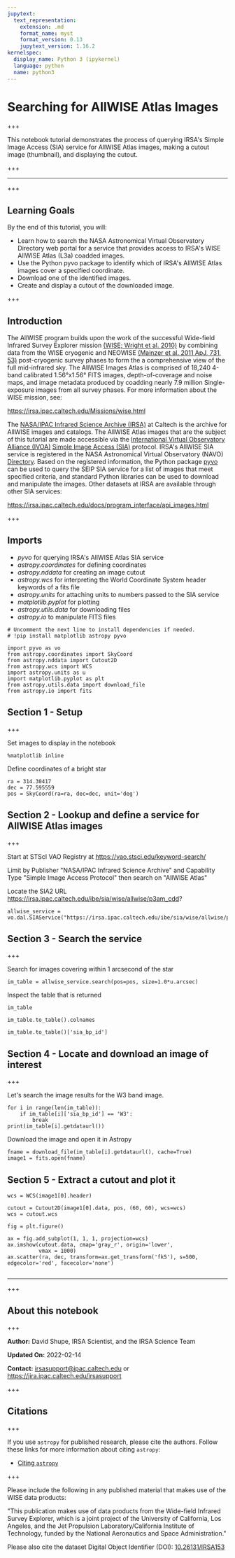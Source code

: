 ```yaml
---
jupytext:
  text_representation:
    extension: .md
    format_name: myst
    format_version: 0.13
    jupytext_version: 1.16.2
kernelspec:
  display_name: Python 3 (ipykernel)
  language: python
  name: python3
---
```


# Searching for AllWISE Atlas Images

+++

This notebook tutorial demonstrates the process of querying IRSA's Simple Image Access (SIA) service for AllWISE Atlas images, making a cutout image (thumbnail), and displaying the cutout.

+++

***

+++

## Learning Goals

By the end of this tutorial, you will:

* Learn how to search the NASA Astronomical Virtual Observatory Directory web portal for a service that provides access to IRSA's WISE AllWISE Atlas (L3a) coadded images.
* Use the Python pyvo package to identify which of IRSA's AllWISE Atlas images cover a specified coordinate.
* Download one of the identified images.
* Create and display a cutout of the downloaded image.

+++

## Introduction

The AllWISE program builds upon the work of the successful Wide-field Infrared Survey Explorer mission [(WISE; Wright et al. 2010)](http://adsabs.harvard.edu/abs/2010AJ....140.1868W) by combining data from the WISE cryogenic and NEOWISE [(Mainzer et al. 2011 ApJ, 731, 53)](http://adsabs.harvard.edu/abs/2011ApJ...731...53M) post-cryogenic survey phases to form the a comprehensive view of the full mid-infrared sky. The AllWISE Images Atlas is comprised of 18,240 4-band calibrated 1.56°x1.56° FITS images, depth-of-coverage and noise maps, and image metadata produced by coadding nearly 7.9 million Single-exposure images from all survey phases. For more information about the WISE mission, see:

https://irsa.ipac.caltech.edu/Missions/wise.html

The [NASA/IPAC Infrared Science Archive (IRSA)](https://irsa.ipac.caltech.edu) at Caltech is the archive for AllWISE images and catalogs. The AllWISE Atlas images that are the subject of this tutorial are made accessible via the [International Virtual Observatory Alliance (IVOA)](https://ivoa.net) [Simple Image Access (SIA)](https://wiki.ivoa.net/internal/IVOA/SiaInterface/SIA-V2-Analysis.pdf) protocol. IRSA's AllWISE SIA service is registered in the NASA Astronomical Virtual Observatory (NAVO) [Directory](https://vao.stsci.edu). Based on the registered information, the Python package [pyvo](https://pyvo.readthedocs.io) can be used to query the SEIP SIA service for a list of images that meet specified criteria, and standard Python libraries can be used to download and manipulate the images.
Other datasets at IRSA are available through other SIA services:

https://irsa.ipac.caltech.edu/docs/program_interface/api_images.html


+++

## Imports

- *pyvo* for querying IRSA's AllWISE Atlas SIA service
- *astropy.coordinates* for defining coordinates
- *astropy.nddata* for creating an image cutout
- *astropy.wcs* for interpreting the World Coordinate System header keywords of a fits file
- *astropy.units* for attaching units to numbers passed to the SIA service
- *matplotlib.pyplot* for plotting
- *astropy.utils.data* for downloading files
- *astropy.io* to manipulate FITS files

```{code-cell} ipython3
# Uncomment the next line to install dependencies if needed.
# !pip install matplotlib astropy pyvo
```

```{code-cell} ipython3
import pyvo as vo
from astropy.coordinates import SkyCoord
from astropy.nddata import Cutout2D
from astropy.wcs import WCS
import astropy.units as u
import matplotlib.pyplot as plt
from astropy.utils.data import download_file
from astropy.io import fits
```

## Section 1 - Setup

+++

Set images to display in the notebook

```{code-cell} ipython3
%matplotlib inline
```

Define coordinates of a bright star

```{code-cell} ipython3
ra = 314.30417
dec = 77.595559
pos = SkyCoord(ra=ra, dec=dec, unit='deg')
```

## Section 2 - Lookup and define a service for AllWISE Atlas images

+++

Start at STScI VAO Registry at https://vao.stsci.edu/keyword-search/

Limit by Publisher "NASA/IPAC Infrared Science Archive" and Capability Type "Simple Image Access Protocol" then search on "AllWISE Atlas"

Locate the SIA2 URL https://irsa.ipac.caltech.edu/ibe/sia/wise/allwise/p3am_cdd?

```{code-cell} ipython3
allwise_service = vo.dal.SIAService("https://irsa.ipac.caltech.edu/ibe/sia/wise/allwise/p3am_cdd?")
```

## Section 3 - Search the service

+++

Search for images covering within 1 arcsecond of the star

```{code-cell} ipython3
im_table = allwise_service.search(pos=pos, size=1.0*u.arcsec)
```

Inspect the table that is returned

```{code-cell} ipython3
im_table
```

```{code-cell} ipython3
im_table.to_table().colnames
```

```{code-cell} ipython3
im_table.to_table()['sia_bp_id']
```

## Section 4 - Locate and download an image of interest

+++

Let's search the image results for the W3 band image.

```{code-cell} ipython3
for i in range(len(im_table)):
    if im_table[i]['sia_bp_id'] == 'W3':
        break
print(im_table[i].getdataurl())
```

Download the image and open it in Astropy

```{code-cell} ipython3
fname = download_file(im_table[i].getdataurl(), cache=True)
image1 = fits.open(fname)
```

## Section 5 - Extract a cutout and plot it

```{code-cell} ipython3
wcs = WCS(image1[0].header)
```

```{code-cell} ipython3
cutout = Cutout2D(image1[0].data, pos, (60, 60), wcs=wcs)
wcs = cutout.wcs
```

```{code-cell} ipython3
fig = plt.figure()

ax = fig.add_subplot(1, 1, 1, projection=wcs)
ax.imshow(cutout.data, cmap='gray_r', origin='lower',
          vmax = 1000)
ax.scatter(ra, dec, transform=ax.get_transform('fk5'), s=500, edgecolor='red', facecolor='none')
```

```{code-cell} ipython3

```

***

+++

## About this notebook

+++

**Author:** David Shupe, IRSA Scientist, and the IRSA Science Team

**Updated On:** 2022-02-14

**Contact:** irsasupport@ipac.caltech.edu or https://jira.ipac.caltech.edu/irsasupport

+++

## Citations

+++

If you use `astropy` for published research, please cite the authors. Follow these links for more information about citing `astropy`:

* [Citing `astropy`](https://www.astropy.org/acknowledging.html)

+++

Please include the following in any published material that makes use of the WISE data products:

"This publication makes use of data products from the Wide-field Infrared Survey Explorer, which is a joint project of the University of California, Los Angeles, and the Jet Propulsion Laboratory/California Institute of Technology, funded by the National Aeronautics and Space Administration."

Please also cite the dataset Digital Object Identifier (DOI): [10.26131/IRSA153](https://www.ipac.caltech.edu/doi/irsa/10.26131/IRSA153)

```{code-cell} ipython3

```
